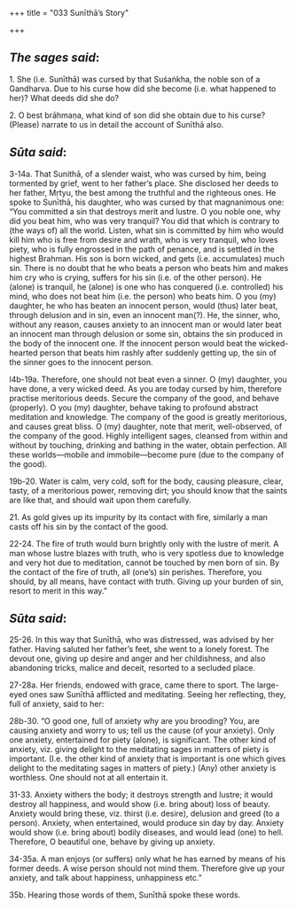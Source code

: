 +++
title = "033  Sunīthā’s Story"

+++
 

## *The sages said*:

1\. She (i.e. Sunīthā) was cursed by that Suśaṅkha, the noble son of a Gandharva. Due to his curse how did she become (i.e. what happened to her)? What deeds did she do?

2\. O best brāhmaṇa, what kind of son did she obtain due to his curse? (Please) narrate to us in detail the account of Sunīthā also.

## *Sūta said*:

3-14a. That Sunithā, of a slender waist, who was cursed by him, being tormented by grief, went to her father’s place. She disclosed her deeds to her father, Mṛtyu, the best among the truthful and the righteous ones. He spoke to Sunīthā, his daughter, who was cursed by that magnanimous one: “You committed a sin that destroys merit and lustre. O you noble one, why did you beat him, who was very tranquil? You did that which is contrary to (the ways of) all the world. Listen, what sin is committed by him who would kill him who is free from desire and wrath, who is very tranquil, who loves piety, who is fully engrossed in the path of penance, and is settled in the highest Brahman. His son is born wicked, and gets (i.e. accumulates) much sin. There is no doubt that he who beats a person who beats him and makes him cry who is crying, suffers for his sin (i.e. of the other person). He (alone) is tranquil, he (alone) is one who has conquered (i.e. controlled) his mind, who does not beat him (i.e. the person) who beats him. O you (my) daughter, he who has beaten an innocent person, would (thus) later beat, through delusion and in sin, even an innocent man(?). He, the sinner, who, without any reason, causes anxiety to an innocent man or would later beat an innocent man through delusion or some sin, obtains the sin produced in the body of the innocent one. If the innocent person would beat the wicked-hearted person that beats him rashly after suddenly getting up, the sin of the sinner goes to the innocent person.

l4b-19a. Therefore, one should not beat even a sinner. O (my) daughter, you have done, a very wicked deed. As you are today cursed by him, therefore practise meritorious deeds. Secure the company of the good, and behave (properly). O you (my) daughter, behave taking to profound abstract meditation and knowledge. The company of the good is greatly meritorious, and causes great bliss. O (my) daughter, note that merit, well-observed, of the company of the good. Highly intelligent sages, cleansed from within and without by touching, drinking and bathing in the water, obtain perfection. All these worlds—mobile and immobile—become pure (due to the company of the good).

19b-20. Water is calm, very cold, soft for the body, causing pleasure, clear, tasty, of a meritorious power, removing dirt; you should know that the saints are like that, and should wait upon them carefully.

21\. As gold gives up its impurity by its contact with fire, similarly a man casts off his sin by the contact of the good.

22-24. The fire of truth would burn brightly only with the lustre of merit. A man whose lustre blazes with truth, who is very spotless due to knowledge and very hot due to meditation, cannot be touched by men born of sin. By the contact of the fire of truth, all (one’s) sin perishes. Therefore, you should, by all means, have contact with truth. Giving up your burden of sin, resort to merit in this way.”

## *Sūta said*:

25-26. In this way that Sunīthā, who was distressed, was advised by her father. Having saluted her father’s feet, she went to a lonely forest. The devout one, giving up desire and anger and her childishness, and also abandoning tricks, malice and deceit, resorted to a secluded place.

27-28a. Her friends, endowed with grace, came there to sport. The large-eyed ones saw Sunīthā afflicted and meditating. Seeing her reflecting, they, full of anxiety, said to her:

28b-30. “O good one, full of anxiety why are you brooding? You, are causing anxiety and worry to us; tell us the cause (of your anxiety). Only one anxiety, entertained for piety (alone), is significant. The other kind of anxiety, viz. giving delight to the meditating sages in matters of piety is important. (I.e. the other kind of anxiety that is important is one which gives delight to the meditating sages in matters of piety.) (Any) other anxiety is worthless. One should not at all entertain it.

31-33. Anxiety withers the body; it destroys strength and lustre; it would destroy all happiness, and would show (i.e. bring about) loss of beauty. Anxiety would bring these, viz. thirst (i.e. desire), delusion and greed (to a person). Anxiety, when entertained, would produce sin day by day. Anxiety would show (i.e. bring about) bodily diseases, and would lead (one) to hell. Therefore, O beautiful one, behave by giving up anxiety.

34-35a. A man enjoys (or suffers) only what he has earned by means of his former deeds. A wise person should not mind them. Therefore give up your anxiety, and talk about happiness, unhappiness etc.”

35b. Hearing those words of them, Sunīthā spoke these words.


